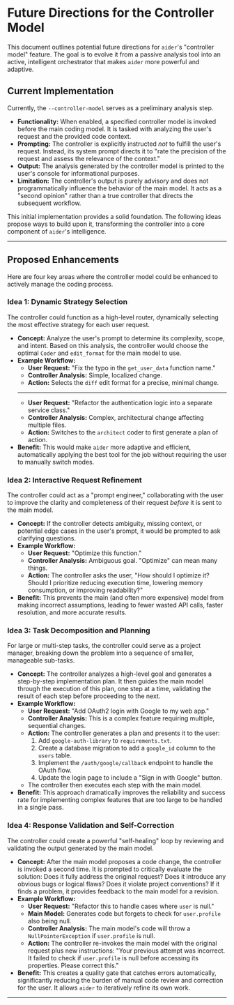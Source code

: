 # Future Directions for the Controller Model

This document outlines potential future directions for `aider`'s "controller model" feature. The goal is to evolve it from a passive analysis tool into an active, intelligent orchestrator that makes `aider` more powerful and adaptive.

## Current Implementation

Currently, the `--controller-model` serves as a preliminary analysis step.

- **Functionality:** When enabled, a specified controller model is invoked before the main coding model. It is tasked with analyzing the user's request and the provided code context.
- **Prompting:** The controller is explicitly instructed *not* to fulfill the user's request. Instead, its system prompt directs it to "rate the precision of the request and assess the relevance of the context."
- **Output:** The analysis generated by the controller model is printed to the user's console for informational purposes.
- **Limitation:** The controller's output is purely advisory and does not programmatically influence the behavior of the main model. It acts as a "second opinion" rather than a true controller that directs the subsequent workflow.

This initial implementation provides a solid foundation. The following ideas propose ways to build upon it, transforming the controller into a core component of `aider`'s intelligence.

---

## Proposed Enhancements

Here are four key areas where the controller model could be enhanced to actively manage the coding process.

### Idea 1: Dynamic Strategy Selection

The controller could function as a high-level router, dynamically selecting the most effective strategy for each user request.

-   **Concept:** Analyze the user's prompt to determine its complexity, scope, and intent. Based on this analysis, the controller would choose the optimal `Coder` and `edit_format` for the main model to use.
-   **Example Workflow:**
    -   **User Request:** "Fix the typo in the `get_user_data` function name."
    -   **Controller Analysis:** Simple, localized change.
    -   **Action:** Selects the `diff` edit format for a precise, minimal change.
    -   ---
    -   **User Request:** "Refactor the authentication logic into a separate service class."
    -   **Controller Analysis:** Complex, architectural change affecting multiple files.
    -   **Action:** Switches to the `architect` coder to first generate a plan of action.
-   **Benefit:** This would make `aider` more adaptive and efficient, automatically applying the best tool for the job without requiring the user to manually switch modes.

### Idea 2: Interactive Request Refinement

The controller could act as a "prompt engineer," collaborating with the user to improve the clarity and completeness of their request *before* it is sent to the main model.

-   **Concept:** If the controller detects ambiguity, missing context, or potential edge cases in the user's prompt, it would be prompted to ask clarifying questions.
-   **Example Workflow:**
    -   **User Request:** "Optimize this function."
    -   **Controller Analysis:** Ambiguous goal. "Optimize" can mean many things.
    -   **Action:** The controller asks the user, "How should I optimize it? Should I prioritize reducing execution time, lowering memory consumption, or improving readability?"
-   **Benefit:** This prevents the main (and often more expensive) model from making incorrect assumptions, leading to fewer wasted API calls, faster resolution, and more accurate results.

### Idea 3: Task Decomposition and Planning

For large or multi-step tasks, the controller could serve as a project manager, breaking down the problem into a sequence of smaller, manageable sub-tasks.

-   **Concept:** The controller analyzes a high-level goal and generates a step-by-step implementation plan. It then guides the main model through the execution of this plan, one step at a time, validating the result of each step before proceeding to the next.
-   **Example Workflow:**
    -   **User Request:** "Add OAuth2 login with Google to my web app."
    -   **Controller Analysis:** This is a complex feature requiring multiple, sequential changes.
    -   **Action:** The controller generates a plan and presents it to the user:
        1.  Add `google-auth-library` to `requirements.txt`.
        2.  Create a database migration to add a `google_id` column to the `users` table.
        3.  Implement the `/auth/google/callback` endpoint to handle the OAuth flow.
        4.  Update the login page to include a "Sign in with Google" button.
    -   The controller then executes each step with the main model.
-   **Benefit:** This approach dramatically improves the reliability and success rate for implementing complex features that are too large to be handled in a single pass.

### Idea 4: Response Validation and Self-Correction

The controller could create a powerful "self-healing" loop by reviewing and validating the output generated by the main model.

-   **Concept:** After the main model proposes a code change, the controller is invoked a second time. It is prompted to critically evaluate the solution: Does it fully address the original request? Does it introduce any obvious bugs or logical flaws? Does it violate project conventions? If it finds a problem, it provides feedback to the main model for a revision.
-   **Example Workflow:**
    -   **User Request:** "Refactor this to handle cases where `user` is null."
    -   **Main Model:** Generates code but forgets to check for `user.profile` also being null.
    -   **Controller Analysis:** The main model's code will throw a `NullPointerException` if `user.profile` is null.
    -   **Action:** The controller re-invokes the main model with the original request plus new instructions: "Your previous attempt was incorrect. It failed to check if `user.profile` is null before accessing its properties. Please correct this."
-   **Benefit:** This creates a quality gate that catches errors automatically, significantly reducing the burden of manual code review and correction for the user. It allows `aider` to iteratively refine its own work.

---
